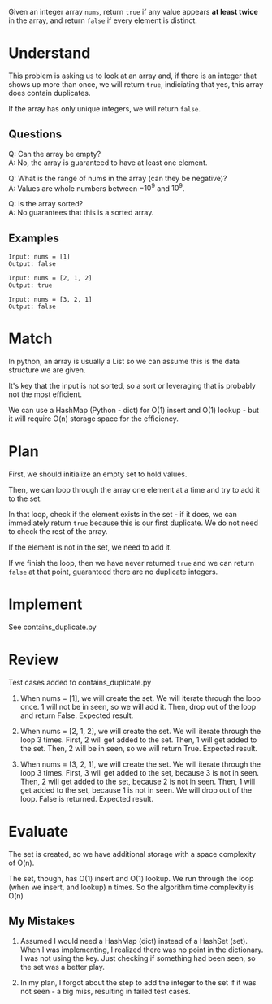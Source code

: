 Given an integer array `nums`, return `true` if any value appears **at least twice** in the array, and return `false` if every element is distinct.

# Understand

This problem is asking us to look at an array and, if there is an integer that shows up more than once, we will return `true`, indiciating that yes, this array does contain duplicates.

If the array has only unique integers, we will return `false`. 

## Questions

Q: Can the array be empty?<br>
A: No, the array is guaranteed to have at least one element.

Q: What is the range of nums in the array (can they be negative)?<br>
A: Values are whole numbers between $-10^{9}$ and $10^{9}$.

Q: Is the array sorted?<br>
A: No guarantees that this is a sorted array.

## Examples

```
Input: nums = [1]
Output: false
```

```
Input: nums = [2, 1, 2]
Output: true
```

```
Input: nums = [3, 2, 1]
Output: false
```

# Match

In python, an array is usually a List so we can assume this is the data structure we are given.

It's key that the input is not sorted, so a sort or leveraging that is probably not the most efficient.

We can use a HashMap (Python - dict) for O(1) insert and O(1) lookup - but it will require O(n) storage space for the efficiency.

# Plan

First, we should initialize an empty set to hold values.

Then, we can loop through the array one element at a time and try to add it to the set.

In that loop, check if the element exists in the set - if it does, we can immediately return `true` because this is our first duplicate. We do not need to check the rest of the array.

If the element is not in the set, we need to add it.

If we finish the loop, then we have never returned `true` and we can return `false` at that point, guaranteed there are no duplicate integers.

# Implement

See contains_duplicate.py

# Review

Test cases added to contains_duplicate.py

1. When nums = [1], we will create the set. We will iterate through the loop once. 1 will not be in seen, so we will add it. Then, drop out of the loop and return False. Expected result.

2. When nums = [2, 1, 2], we will create the set. We will iterate through the loop 3 times. First, 2 will get added to the set. Then, 1 will get added to the set. Then, 2 will be in seen, so we will return True. Expected result.

3. When nums = [3, 2, 1], we will create the set. We will iterate through the loop 3 times. First, 3 will get added to the set, because 3 is not in seen. Then, 2 will get added to the set, because 2 is not in seen. Then, 1 will get added to the set, because 1 is not in seen. We will drop out of the loop. False is returned. Expected result.

# Evaluate

The set is created, so we have additional storage with a space complexity of O(n).

The set, though, has O(1) insert and O(1) lookup. We run through the loop (when we insert, and lookup) n times. So the algorithm time complexity is O(n)

## My Mistakes

1. Assumed I would need a HashMap (dict) instead of a HashSet (set). When I was implementing, I realized there was no point in the dictionary. I was not using the key. Just checking if something had been seen, so the set was a better play.

2. In my plan, I forgot about the step to add the integer to the set if it was not seen - a big miss, resulting in failed test cases.
